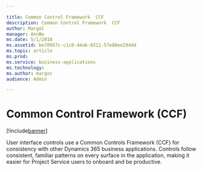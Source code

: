 ```yaml
---

title: Common Control Framework  CCF 
description: Common Control Framework  CCF 
author: MargoC
manager: AnnBe
ms.date: 5/1/2018
ms.assetid: be70957c-c1c0-44ab-8311-57e88ee294dd
ms.topic: article
ms.prod: 
ms.service: business-applications
ms.technology: 
ms.author: margoc
audience: Admin

---
```

#  Common Control Framework (CCF) 


[!include[banner](../../../../includes/banner.md)]

User interface controls use a Common Controls Framework (CCF) for consistency
with other Dynamics 365 business applications. Controls follow consistent,
familiar patterns on every surface in the application, making it easier for
Project Service users to onboard and be productive.
